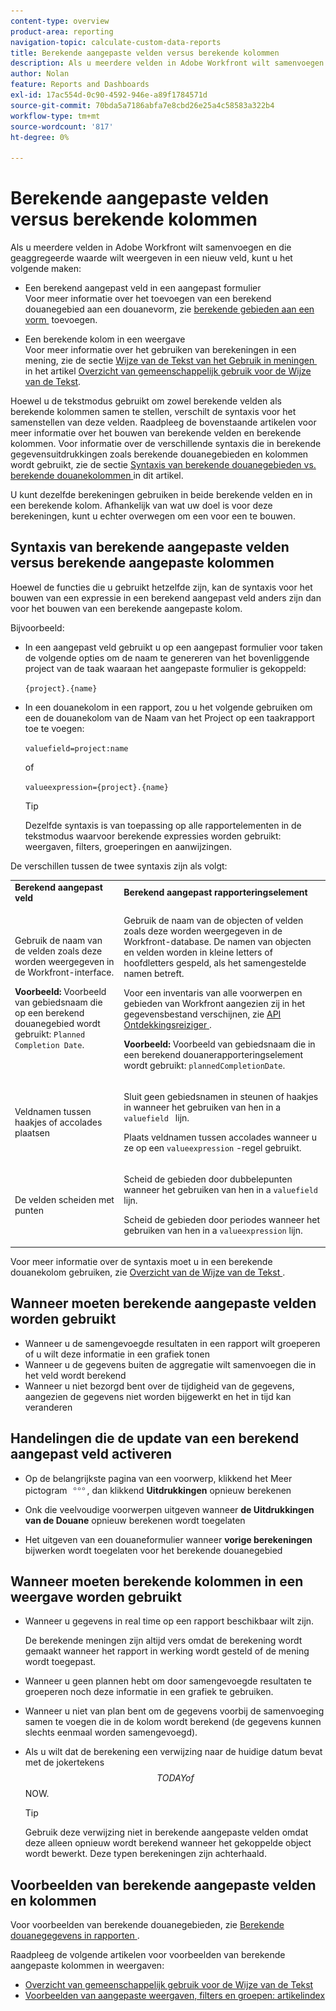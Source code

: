 ```yaml
---
content-type: overview
product-area: reporting
navigation-topic: calculate-custom-data-reports
title: Berekende aangepaste velden versus berekende kolommen
description: Als u meerdere velden in Adobe Workfront wilt samenvoegen en die geaggregeerde waarde wilt weergeven in een nieuw veld, kunt u een berekend aangepast veld maken in een aangepast formulier of een berekende kolom in een weergave.
author: Nolan
feature: Reports and Dashboards
exl-id: 17ac554d-0c90-4592-946e-a89f1784571d
source-git-commit: 70bda5a7186abfa7e8cbd26e25a4c58583a322b4
workflow-type: tm+mt
source-wordcount: '817'
ht-degree: 0%

---
```


# Berekende aangepaste velden versus berekende kolommen

Als u meerdere velden in Adobe Workfront wilt samenvoegen en die geaggregeerde waarde wilt weergeven in een nieuw veld, kunt u het volgende maken:

* Een berekend aangepast veld in een aangepast formulier\
  Voor meer informatie over het toevoegen van een berekend douanegebied aan een douanevorm, zie [&#x200B; berekende gebieden aan een vorm &#x200B;](/help/quicksilver/administration-and-setup/customize-workfront/create-manage-custom-forms/form-designer/design-a-form/add-a-calculated-field.md) toevoegen.

* Een berekende kolom in een weergave\
  Voor meer informatie over het gebruiken van berekeningen in een mening, zie de sectie [&#x200B; Wijze van de Tekst van het Gebruik in meningen &#x200B;](../../../reports-and-dashboards/reports/text-mode/understand-common-uses-text-mode.md#use-text-mode-in-views) in het artikel [&#x200B; Overzicht van gemeenschappelijk gebruik voor de Wijze van de Tekst &#x200B;](../../../reports-and-dashboards/reports/text-mode/understand-common-uses-text-mode.md).

Hoewel u de tekstmodus gebruikt om zowel berekende velden als berekende kolommen samen te stellen, verschilt de syntaxis voor het samenstellen van deze velden. Raadpleeg de bovenstaande artikelen voor meer informatie over het bouwen van berekende velden en berekende kolommen. Voor informatie over de verschillende syntaxis die in berekende gegevensuitdrukkingen zoals berekende douanegebieden en kolommen wordt gebruikt, zie de sectie [&#x200B; Syntaxis van berekende douanegebieden vs. berekende douanekolommen &#x200B;](/help/quicksilver/reports-and-dashboards/reports/calc-cstm-data-reports/calculated-custom-fields-calculated-columns.md#syntax-of-calculated-custom-fields-vs-calculated-custom-columns) in dit artikel.

U kunt dezelfde berekeningen gebruiken in beide berekende velden en in een berekende kolom. Afhankelijk van wat uw doel is voor deze berekeningen, kunt u echter overwegen om een voor een te bouwen.

## Syntaxis van berekende aangepaste velden versus berekende aangepaste kolommen

Hoewel de functies die u gebruikt hetzelfde zijn, kan de syntaxis voor het bouwen van een expressie in een berekend aangepast veld anders zijn dan voor het bouwen van een berekende aangepaste kolom.

Bijvoorbeeld:

* In een aangepast veld gebruikt u op een aangepast formulier voor taken de volgende opties om de naam te genereren van het bovenliggende project van de taak waaraan het aangepaste formulier is gekoppeld:

  `{project}.{name}`

* In een douanekolom in een rapport, zou u het volgende gebruiken om een de douanekolom van de Naam van het Project op een taakrapport toe te voegen:

  `valuefield=project:name`

  of

  `valueexpression={project}.{name}`

  >[!TIP]
  >
  >Dezelfde syntaxis is van toepassing op alle rapportelementen in de tekstmodus waarvoor berekende expressies worden gebruikt: weergaven, filters, groeperingen en aanwijzingen.

De verschillen tussen de twee syntaxis zijn als volgt:

<table style="table-layout:auto"> 
 <col> 
 <col> 
 <tbody> 
  <tr> 
   <td><strong>Berekend aangepast veld</strong></td>
   <td><strong>Berekend aangepast rapporteringselement</strong></td> 
  </tr> 
  <tr> 
   <td> <p>Gebruik de naam van de velden zoals deze worden weergegeven in de Workfront-interface.</p> <p class="example" data-mc-autonum="<b>Example: </b>"><span class="autonumber"><span><b> Voorbeeld: </b></span></span> Voorbeeld van gebiedsnaam die op een berekend douanegebied wordt gebruikt: <code>Planned Completion Date</code>.</p> </td> 
   <td> <p>Gebruik de naam van de objecten of velden zoals deze worden weergegeven in de Workfront-database. De namen van objecten en velden worden in kleine letters of hoofdletters gespeld, als het samengestelde namen betreft. </p> <p>Voor een inventaris van alle voorwerpen en gebieden van Workfront aangezien zij in het gegevensbestand verschijnen, zie <a href="../../../wf-api/general/api-explorer.md" class="MCXref xref"> API Ontdekkingsreiziger </a>. </p> <p class="example" data-mc-autonum="<b>Example: </b>"><span class="autonumber"><span><b> Voorbeeld: </b></span></span> Voorbeeld van gebiedsnaam die in een berekend douanerapporteringselement wordt gebruikt: <code>plannedCompletionDate</code>.</p> </td> 
  </tr> 
  <tr> 
   <td>Veldnamen tussen haakjes of accolades plaatsen</td> 
   <td> <p>Sluit geen gebiedsnamen in steunen of haakjes in wanneer het gebruiken van hen in a <code>valuefield </code> lijn.</p> <p>Plaats veldnamen tussen accolades wanneer u ze op een <code>valueexpression</code> -regel gebruikt.</p> </td> 
  </tr> 
  <tr> 
   <td>De velden scheiden met punten</td> 
   <td> <p>Scheid de gebieden door dubbelepunten wanneer het gebruiken van hen in a <code>valuefield</code> lijn.</p> <p>Scheid de gebieden door periodes wanneer het gebruiken van hen in a <code>valueexpression</code> lijn.</p> </td> 
  </tr> 
 </tbody> 
</table>

Voor meer informatie over de syntaxis moet u in een berekende douanekolom gebruiken, zie [&#x200B; Overzicht van de Wijze van de Tekst &#x200B;](../../../reports-and-dashboards/reports/text-mode/understand-text-mode.md).

## Wanneer moeten berekende aangepaste velden worden gebruikt

* Wanneer u de samengevoegde resultaten in een rapport wilt groeperen of u wilt deze informatie in een grafiek tonen
* Wanneer u de gegevens buiten de aggregatie wilt samenvoegen die in het veld wordt berekend
* Wanneer u niet bezorgd bent over de tijdigheid van de gegevens, aangezien de gegevens niet worden bijgewerkt en het in tijd kan veranderen

## Handelingen die de update van een berekend aangepast veld activeren

* Op de belangrijkste pagina van een voorwerp, klikkend het Meer pictogram ![&#x200B; Meer pictogram &#x200B;](assets/more-icon.png), dan klikkend **Uitdrukkingen** opnieuw berekenen

* Onk die veelvoudige voorwerpen uitgeven wanneer **de Uitdrukkingen van de Douane** opnieuw berekenen wordt toegelaten
* Het uitgeven van een douaneformulier wanneer **vorige berekeningen** bijwerken wordt toegelaten voor het berekende douanegebied

## Wanneer moeten berekende kolommen in een weergave worden gebruikt

* Wanneer u gegevens in real time op een rapport beschikbaar wilt zijn.

  De berekende meningen zijn altijd vers omdat de berekening wordt gemaakt wanneer het rapport in werking wordt gesteld of de mening wordt toegepast.

* Wanneer u geen plannen hebt om door samengevoegde resultaten te groeperen noch deze informatie in een grafiek te gebruiken.
* Wanneer u niet van plan bent om de gegevens voorbij de samenvoeging samen te voegen die in de kolom wordt berekend (de gegevens kunnen slechts eenmaal worden samengevoegd).
* Als u wilt dat de berekening een verwijzing naar de huidige datum bevat met de jokertekens $$TODAY of $$NOW.

  >[!TIP]
  >
  >Gebruik deze verwijzing niet in berekende aangepaste velden omdat deze alleen opnieuw wordt berekend wanneer het gekoppelde object wordt bewerkt. Deze typen berekeningen zijn achterhaald.

## Voorbeelden van berekende aangepaste velden en kolommen

Voor voorbeelden van berekende douanegebieden, zie [&#x200B; Berekende douanegegevens in rapporten &#x200B;](../../../reports-and-dashboards/reports/calc-cstm-data-reports/calculated-custom-data-reports.md).

Raadpleeg de volgende artikelen voor voorbeelden van berekende aangepaste kolommen in weergaven:

* [&#x200B; Overzicht van gemeenschappelijk gebruik voor de Wijze van de Tekst &#x200B;](../../../reports-and-dashboards/reports/text-mode/understand-common-uses-text-mode.md)
* [Voorbeelden van aangepaste weergaven, filters en groepen: artikelindex](../../../reports-and-dashboards/reports/custom-view-filter-grouping-samples/custom-view-filter-grouping-samples.md)
